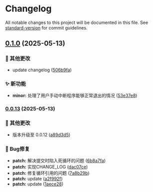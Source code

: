 # Changelog

All notable changes to this project will be documented in this file. See [standard-version](https://github.com/conventional-changelog/standard-version) for commit guidelines.

## [0.1.0](https://github.com/percykuang/pk-cli/compare/v0.0.13...v0.1.0) (2025-05-13)


### 🔨 其他更改

* update changelog ([506b9fa](https://github.com/percykuang/pk-cli/commit/506b9fa61557e1efc9e82fee42b8146dda259b2e))


### ✨ 新功能

* **minor:** 处理了用户手动中断程序能够正常退出的情况 ([53e37e8](https://github.com/percykuang/pk-cli/commit/53e37e87eb6c57bb07ff4b5a68044d7a336f8f14))

### [0.0.13](https://github.com/percykuang/pk-cli/compare/v0.0.3...v0.0.13) (2025-05-13)

### 🔨 其他更改

- 版本升级至 0.0.12 ([a89d3d5](https://github.com/percykuang/pk-cli/commit/a89d3d5c08387dcfbeebb83a65dd18e08e7cf7ce))

### 🐛 Bug修复

- **patch:** 解决提交时陷入死循环的问题 ([6b8a7fa](https://github.com/percykuang/pk-cli/commit/6b8a7faf65726a8a45f7eb058eeff631bf265ff8))
- **patch:** 实现CHANGE_LOG ([dac07ce](https://github.com/percykuang/pk-cli/commit/dac07ce6bcfbbad61d90e1068d4b5ecae44fda00))
- **patch:** 修复循环引用的问题 ([7a8b29b](https://github.com/percykuang/pk-cli/commit/7a8b29b5865271b6243c89c0973afd15a6d0a61e))
- **patch:** update ([a2f992f](https://github.com/percykuang/pk-cli/commit/a2f992f1589d8729111e7a9fe8cea534ac96c14f))
- **patch:** update ([1aece28](https://github.com/percykuang/pk-cli/commit/1aece2859451c2c3a107a3f253ee4de6c63a4be3))

